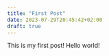 ```yaml
---
title: "First Post"
date: 2023-07-29T20:45:42+02:00
draft: true
---
```


This is my first post! Hello world!
